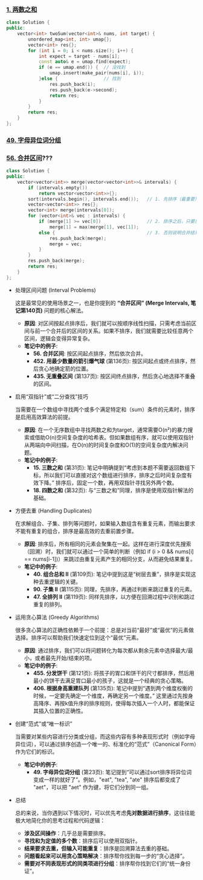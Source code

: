 ### [1. 两数之和](https://leetcode.cn/problems/two-sum/)

```c++
class Solution {
public:
    vector<int> twoSum(vector<int>& nums, int target) {
        unordered_map<int, int> umap{};
        vector<int> res{};
        for (int i = 0; i < nums.size(); i++) {
            int expect = target - nums[i];
            const auto& e = umap.find(expect);
            if (e == umap.end()) {  // 没找到
                umap.insert(make_pair(nums[i], i));
            }else {                 // 找到
                res.push_back(i);
                res.push_back(e->second);
                return res;
            }
        }
        return res;
    }
};
```

### [49. 字母异位词分组](https://leetcode.cn/problems/group-anagrams/)



### [56. 合并区间](https://leetcode.cn/problems/merge-intervals/)???

```c++
class Solution {
public:
    vector<vector<int>> merge(vector<vector<int>>& intervals) {
        if (intervals.empty())
            return vector<vector<int>>{};
        sort(intervals.begin(), intervals.end());	// 1. 先排序（最重要）
        vector<vector<int>> res{};
        vector<int> merge(intervals[0]);
        for (vector<int>& vec : intervals) {
            if (merge[1] >= vec[0])					// 2. 排序之后，只要左区间最大的比右区间最小的值大，就说明重叠
                merge[1] = max(merge[1], vec[1]);
            else {									// 3. 否则说明合并结束
                res.push_back(merge);
                merge = vec;
            }
        }
        res.push_back(merge);
        return res;
    }
};
```

- 处理区间问题 (Interval Problems)

  这是最常见的使用场景之一，也是你提到的 **“合并区间” (Merge Intervals, 笔记第140页)** 问题的核心解法。

  - **原因**: 对区间按起点排序后，我们就可以按顺序线性扫描，只需考虑当前区间与前一个合并后的区间的关系。如果不排序，我们就需要比较任意两个区间，逻辑会变得异常复杂。
  - **笔记中的例子**:
    - **56. 合并区间**: 按区间起点排序，然后依次合并。
    - **452. 用最少数量的箭引爆气球** (第136页): 按区间起点或终点排序，然后贪心地确定箭的位置。
    - **435. 无重叠区间** (第137页): 按区间终点排序，然后贪心地选择不重叠的区间。

- 启用“双指针”或“二分查找”技巧

  当需要在一个数组中寻找两个或多个满足特定和（sum）条件的元素时，排序是启用高效算法的前提。

  - **原因**: 在一个无序数组中寻找两数之和为target，通常需要O(n²)的暴力搜索或借助O(n)空间复杂度的哈希表。但如果数组有序，就可以使用双指针从两端向中间扫描，在O(n)的时间复杂度和O(1)的空间复杂度内解决问题。
  - **笔记中的例子**:
    - **15. 三数之和** (第31页): 笔记中明确提到“考虑到本题不需要返回数组下标，所以我们可以直接对这个数组进行排序，排序之后时间复杂度有效下降。” 排序后，固定一个数，再用双指针寻找另外两个数。
    - **18. 四数之和** (第32页): 与“三数之和”同理，排序是使用双指针解法的基础。

- 方便去重 (Handling Duplicates)

  在求解组合、子集、排列等问题时，如果输入数组含有重复元素，而输出要求不能有重复的组合，排序是最高效的去重前置步骤。

  - **原因**: 排序后，所有相同的元素会聚集在一起。这样在进行深度优先搜索（回溯）时，我们就可以通过一个简单的判断（例如 if (i > 0 && nums[i] == nums[i-1])）来跳过由重复元素产生的相同分支，从而避免结果重复。
  - **笔记中的例子**:
    - **40. 组合总和 II** (第109页): 笔记中提到这是“树层去重”，排序是实现这种去重逻辑的关键。
    - **90. 子集 II** (第115页): 同理，先排序，再通过判断来跳过重复的元素。
    - **47. 全排列 II** (第119页): 同样先排序，以方便在回溯过程中识别和跳过重复的排列。

- 运用贪心算法 (Greedy Algorithms)

  很多贪心算法的正确性依赖于一个前提：总是对当前“最好”或“最优”的元素做选择。排序可以帮助我们快速定位到这个“最优”元素。

  - **原因**: 通过排序，我们可以将问题转化为每次都从剩余元素中选择最大/最小，或者最先开始/结束的项。
  - **笔记中的例子**:
    - **455. 分发饼干** (第121页): 将孩子的胃口和饼干的尺寸都排序，然后用最小的饼干去满足胃口最小的孩子，这就是一个经典的贪心策略。
    - **406. 根据身高重建队列** (第135页): 笔记中提到“遇到两个维度权衡的时候，一定要先确定一个维度，再确定另一个维度。” 这里通过先按身高降序、再按k值升序的排序规则，使得每次插入一个人时，都能保证其插入位置的正确性。

- 创建“范式”或“唯一标识”

  当需要对某些内容进行分类或分组，而这些内容有多种表现形式时（例如字母异位词），可以通过排序创造一个唯一的、标准化的“范式”（Canonical Form）作为它们的标识。

  - **笔记中的例子**:
    - **49. 字母异位词分组** (第23页): 笔记提到“可以通过sort排序将异位词变成一样的就好了”。例如，"eat", "tea", "ate" 排序后都变成了 "aet"，可以把 "aet" 作为键，将它们分到同一组。

- 总结

  总的来说，当你遇到以下情况时，可以优先考虑**先对数据进行排序**，这往往能极大地简化你的思考过程和代码逻辑：

  - **涉及区间操作**：几乎总是需要排序。
  - **寻找和为定值的多个数**：排序后可以使用双指针。
  - **结果要求去重，但输入可能重复**：排序是回溯算法去重的基础。
  - **问题看起来可以用贪心策略解决**：排序帮你找到每一步的“贪心选择”。
  - **需要对不同表现形式的同类项进行分组**：排序帮你找到它们的“统一身份证”。
